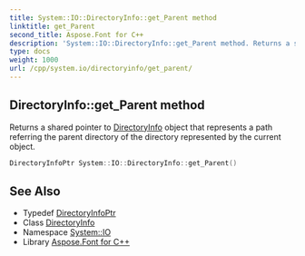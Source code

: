 ```yaml
---
title: System::IO::DirectoryInfo::get_Parent method
linktitle: get_Parent
second_title: Aspose.Font for C++
description: 'System::IO::DirectoryInfo::get_Parent method. Returns a shared pointer to DirectoryInfo object that represents a path referring the parent directory of the directory represented by the current object in C++.'
type: docs
weight: 1000
url: /cpp/system.io/directoryinfo/get_parent/
---
```

## DirectoryInfo::get_Parent method


Returns a shared pointer to [DirectoryInfo](../) object that represents a path referring the parent directory of the directory represented by the current object.

```cpp
DirectoryInfoPtr System::IO::DirectoryInfo::get_Parent()
```

## See Also

* Typedef [DirectoryInfoPtr](../../../system/directoryinfoptr/)
* Class [DirectoryInfo](../)
* Namespace [System::IO](../../)
* Library [Aspose.Font for C++](../../../)
